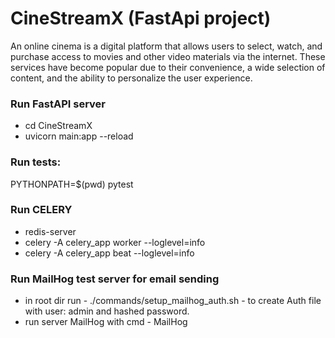 # CineStreamX (FastApi project)

An online cinema is a digital platform that allows users to select, watch, and purchase access to movies and other video materials via the internet. These services have become popular due to their convenience, a wide selection of content, and the ability to personalize the user experience.

### Run FastAPI server
+ cd CineStreamX
+ uvicorn main:app --reload

### Run tests:
PYTHONPATH=$(pwd) pytest

### Run CELERY
* redis-server
* celery -A celery_app worker --loglevel=info
* celery -A celery_app beat --loglevel=info

### Run MailHog test server for email sending
+ in root dir run  - ./commands/setup_mailhog_auth.sh - to create Auth file  with user: admin and hashed password.
+ run server MailHog with cmd - MailHog